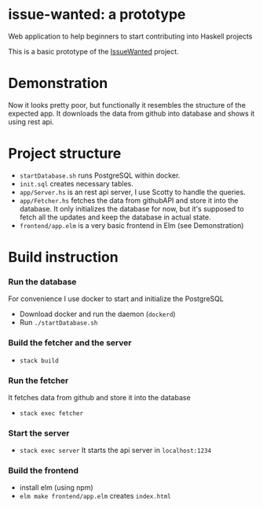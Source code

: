 # issue-wanted: a prototype
Web application to help beginners to start contributing into Haskell projects


This is a basic prototype of the [IssueWanted](https://github.com/kowainik/issue-wanted/) project.

# Demonstration
Now it looks pretty poor, but functionally it resembles the structure of the expected app. It downloads the data from github into database and shows it using rest api.




# Project structure
* `startDatabase.sh` runs PostgreSQL within docker. 
* `init.sql` creates necessary tables.
* `app/Server.hs` is an rest api server, I use Scotty to handle the queries.
* `app/Fetcher.hs` fetches the data from githubAPI and store it into the database. It only initializes the database for now, but it's supposed to fetch all the updates and keep the database in actual state.
* `frontend/app.elm` is a very basic frontend in Elm (see Demonstration)


# Build instruction
### Run the database
For convenience I use docker to start and initialize the PostgreSQL
* Download docker and run the daemon (`dockerd`)
* Run `./startDatabase.sh`
### Build the fetcher and the server
* `stack build`
### Run the fetcher
It fetches data from github and store it into the database
* `stack exec fetcher`
### Start the server
* `stack exec server`
It starts the api server in `localhost:1234`
### Build the frontend
* install elm (using npm)
* `elm make frontend/app.elm` creates `index.html`


